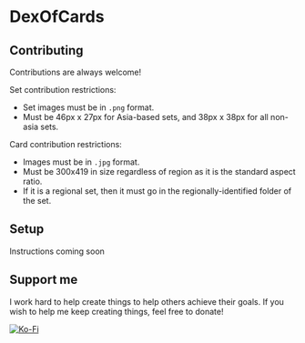 ﻿# DexOfCards

## Contributing

Contributions are always welcome!

Set contribution restrictions:
- Set images must be in `.png` format.
- Must be 46px x 27px for Asia-based sets, and 38px x 38px for all non-asia sets.

Card contribution restrictions:
- Images must be in `.jpg` format.
- Must be 300x419 in size regardless of region as it is the standard aspect ratio.
- If it is a regional set, then it must go in the regionally-identified folder of the set.

## Setup

Instructions coming soon

## Support me
I work hard to help create things to help others achieve their goals. If you wish to help me keep creating things, feel free to donate!

[![Ko-Fi](https://i.ibb.co/pjsM4bk/image.png)](https://ko-fi.com/GMatrixGames)
